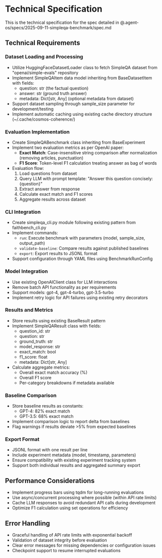 # Technical Specification

This is the technical specification for the spec detailed in @.agent-os/specs/2025-09-11-simpleqa-benchmark/spec.md

## Technical Requirements

### Dataset Loading and Processing
- Utilize HuggingFaceDatasetLoader class to fetch SimpleQA dataset from "openai/simple-evals" repository
- Implement SimpleQAItem data model inheriting from BaseDatasetItem with fields:
  - question: str (the factual question)
  - answer: str (ground truth answer)
  - metadata: Dict[str, Any] (optional metadata from dataset)
- Support dataset sampling through sample_size parameter for development/testing
- Implement automatic caching using existing cache directory structure (~/.cache/cosmos-coherence/)

### Evaluation Implementation
- Create SimpleQABenchmark class inheriting from BaseExperiment
- Implement two evaluation metrics as per OpenAI paper:
  - **Exact Match**: Case-insensitive string comparison after normalization (removing articles, punctuation)
  - **F1 Score**: Token-level F1 calculation treating answer as bag of words
- Evaluation flow:
  1. Load questions from dataset
  2. Query LLM with prompt template: "Answer this question concisely: {question}"
  3. Extract answer from response
  4. Calculate exact match and F1 scores
  5. Aggregate results across dataset

### CLI Integration
- Create simpleqa_cli.py module following existing pattern from faithbench_cli.py
- Implement commands:
  - `run`: Execute benchmark with parameters (model, sample_size, output_path)
  - `validate-baseline`: Compare results against published baselines
  - `export`: Export results to JSONL format
- Support configuration through YAML files using BenchmarkRunConfig

### Model Integration
- Use existing OpenAIClient class for LLM interactions
- Remove batch API functionality as per requirements
- Support models: gpt-4, gpt-4-turbo, gpt-3.5-turbo
- Implement retry logic for API failures using existing retry decorators

### Results and Metrics
- Store results using existing BaseResult pattern
- Implement SimpleQAResult class with fields:
  - question_id: str
  - question: str
  - ground_truth: str
  - model_response: str
  - exact_match: bool
  - f1_score: float
  - metadata: Dict[str, Any]
- Calculate aggregate metrics:
  - Overall exact match accuracy (%)
  - Overall F1 score
  - Per-category breakdowns if metadata available

### Baseline Comparison
- Store baseline results as constants:
  - GPT-4: 82% exact match
  - GPT-3.5: 68% exact match
- Implement comparison logic to report delta from baselines
- Flag warnings if results deviate >5% from expected baselines

### Export Format
- JSONL format with one result per line
- Include experiment metadata (model, timestamp, parameters)
- Ensure compatibility with existing experiment tracking system
- Support both individual results and aggregated summary export

## Performance Considerations

- Implement progress bars using tqdm for long-running evaluations
- Use async/concurrent processing where possible (within API rate limits)
- Cache LLM responses to avoid redundant API calls during development
- Optimize F1 calculation using set operations for efficiency

## Error Handling

- Graceful handling of API rate limits with exponential backoff
- Validation of dataset integrity before evaluation
- Clear error messages for missing dependencies or configuration issues
- Checkpoint support to resume interrupted evaluations
